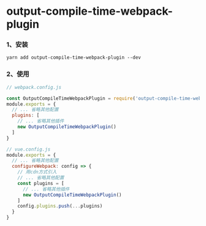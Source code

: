 # output-compile-time-webpack-plugin

### 1、安装

```shell
yarn add output-compile-time-webpack-plugin --dev
```

### 2、使用

```js
// webpack.config.js

const OutputCompileTimeWebpackPlugin = require('output-compile-time-webpack-plugin')
module.exports = {
  // ... 省略其他配置
  plugins: [
    // ... 省略其他插件
    new OutputCompileTimeWebpackPlugin()
  ]
}
```

```js
// vue.config.js
module.exports = {
  // ... 省略其他配置
  configureWebpack: config => {
    // 用cdn方式引入
    // ... 省略其他配置
    const plugins = [
      // ... 省略其他插件
      new OutputCompileTimeWebpackPlugin()
    ]
    config.plugins.push(...plugins)
  }
}
```
